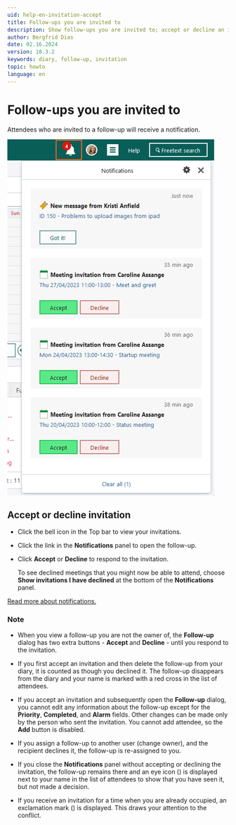 ```yaml
---
uid: help-en-invitation-accept
title: Follow-ups you are invited to
description: Show follow-ups you are invited to; accept or decline an invitation
author: Bergfrid Dias
date: 02.16.2024
version: 10.3.2
keywords: diary, follow-up, invitation
topic: howto
language: en
---
```


# Follow-ups you are invited to

Attendees who are invited to a follow-up will receive a notification.

![Receive invitations -screenshot][img2]

## <a id="accept"></a>Accept or decline invitation

* Click the bell icon in the Top bar to view your invitations.
* Click the link in the **Notifications** panel to open the follow-up.
* Click **Accept** or **Decline** to respond to the invitation.

    To see declined meetings that you might now be able to attend, choose **Show invitations I have declined** at the bottom of the **Notifications** panel.

[Read more about notifications.][1]

### Note

* When you view a follow-up you are not the owner of, the **Follow-up** dialog has two extra buttons - **Accept** and **Decline** - until you respond to the invitation.

* If you first accept an invitation and then delete the follow-up from your diary, it is counted as though you declined it. The follow-up disappears from the diary and your name is marked with a red cross in the list of attendees.

* If you accept an invitation and subsequently open the **Follow-up** dialog, you cannot edit any information about the follow-up except for the **Priority**, **Completed**, and **Alarm** fields. Other changes can be made only by the person who sent the invitation. You cannot add attendee, so the **Add** button is disabled.

* If you assign a follow-up to another user (change owner), and the recipient declines it, the follow-up is re-assigned to you.

* If you close the **Notifications** panel without accepting or declining the invitation, the follow-up remains there and an eye icon (<i class="ph ph-eye" aria-hidden="true"></i>) is displayed next to your name in the list of attendees to show that you have seen it, but not made a decision.

* If you receive an invitation for a time when you are already occupied, an exclamation mark (<i class="ph ph-warning" aria-label="Warning icon"></i>) is displayed. This draws your attention to the conflict.

<!-- Referenced links -->
[1]: ../../../learn/basics/notifications.md#activity

<!-- Referenced images -->
[img2]: ../../../../media/loc/en/learn/core-notifications.png
